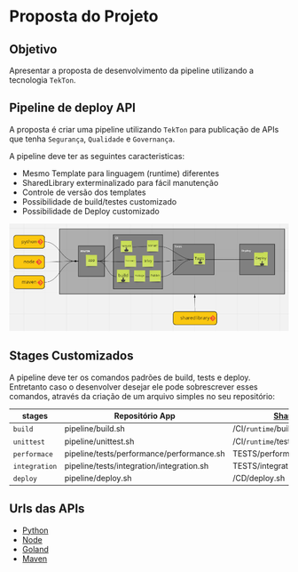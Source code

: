 # Proposta do Projeto 

## Objetivo

Apresentar a proposta de desenvolvimento da pipeline utilizando a tecnologia `TekTon`.

## Pipeline de deploy API

A proposta é criar uma pipeline utilizando `TekTon` para publicação de APIs que tenha  `Segurança`, `Qualidade` e `Governança`.

A pipeline deve ter as seguintes caracteristicas:

* Mesmo Template para linguagem (runtime) diferentes 
* SharedLibrary exterminalizado para fácil manutenção
* Controle de versão dos templates
* Possibilidade de build/testes customizado
* Possibilidade de Deploy customizado


![projeto](img/image14.png)


## Stages Customizados

A pipeline deve ter os comandos padrões de build, tests e deploy. Entretanto caso o desenvolver desejar ele pode sobrescrever esses comandos, através da criação de um arquivo simples no seu repositório:

|stages| Repositório App |[SharedLibrary](https://github.com/clodonil/tekton-sharedlibrary)|
|-------|------|-------------|
|`build` | pipeline/build.sh |/CI/`runtime`/build/build.sh|
| `unittest` |pipeline/unittest.sh | /CI/`runtime`/tests/unittest.sh |
| `performace` | pipeline/tests/performance/performance.sh  | TESTS/performance/performance.sh  |
| `integration`| pipeline/tests/integration/integration.sh  | TESTS/integration/integration.sh |
| `deploy`|pipeline/deploy.sh | /CD/deploy.sh |



## Urls das APIs

* [Python]()
* [Node]()
* [Goland]()
* [Maven]()

